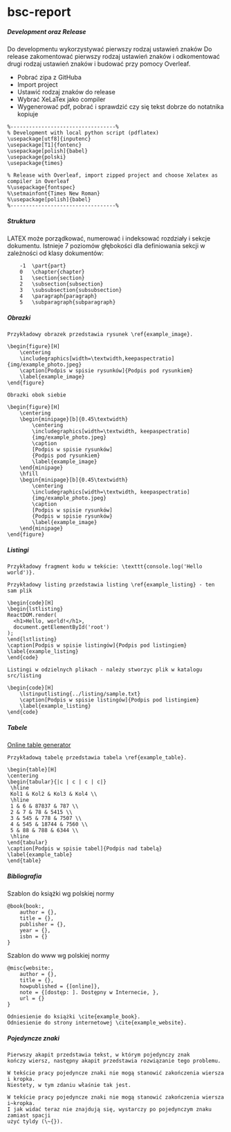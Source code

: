 # bsc-report

##### Development oraz Release
Do developmentu wykorzystywać pierwszy rodzaj ustawień znaków
Do release zakomentować pierwszy rodzaj ustawień znaków i odkomentować 
drugi rodzaj ustawień znaków i budować przy pomocy Overleaf. 
* Pobrać zipa z GitHuba 
* Import project 
* Ustawić rodzaj znaków do release
* Wybrać XeLaTex jako compiler
* Wygenerować pdf, pobrać i sprawdzić czy się tekst dobrze do notatnika kopiuje
```
%----------------------------------%
% Development with local python script (pdflatex)
\usepackage[utf8]{inputenc}
\usepackage[T1]{fontenc}
\usepackage[polish]{babel}
\usepackage{polski}
\usepackage{times}

% Release with Overleaf, import zipped project and choose Xelatex as compiler in Overleaf
%\usepackage{fontspec}
%\setmainfont{Times New Roman}
%\usepackage[polish]{babel}
%----------------------------------%
```

##### Struktura 
LATEX może porządkować, numerować i indeksować rozdziały i sekcje dokumentu.
Istnieje 7 poziomów głębokości dla definiowania sekcji w zależności
od klasy dokumentów:
```
    -1	\part{part}
    0	\chapter{chapter}
    1	\section{section}
    2	\subsection{subsection}
    3	\subsubsection{subsubsection}
    4	\paragraph{paragraph}
    5	\subparagraph{subparagraph}
```

##### Obrazki
```
Przykładowy obrazek przedstawia rysunek \ref{example_image}.

\begin{figure}[H]
    \centering
    \includegraphics[width=\textwidth,keepaspectratio]{img/example_photo.jpeg}
    \caption[Podpis w spisie rysunków]{Podpis pod rysunkiem}
    \label{example_image}
\end{figure}
```

```
Obrazki obok siebie

\begin{figure}[H]
    \centering
    \begin{minipage}[b]{0.45\textwidth}
        \centering
        \includegraphics[width=\textwidth, keepaspectratio]
        {img/example_photo.jpeg}
        \caption
        [Podpis w spisie rysunków]
        {Podpis pod rysunkiem}
        \label{example_image}
    \end{minipage}
    \hfill
    \begin{minipage}[b]{0.45\textwidth}
        \centering
        \includegraphics[width=\textwidth, keepaspectratio]
        {img/example_photo.jpeg}
        \caption
        [Podpis w spisie rysunków]
        {Podpis w spisie rysunków}
        \label{example_image}
    \end{minipage}
\end{figure}
```

##### Listingi
```
Przykładowy fragment kodu w tekście: \texttt{console.log('Hello world')}.

Przykładowy listing przedstawia listing \ref{example_listing} - ten sam plik

\begin{code}[H]
\begin{lstlisting}
ReactDOM.render(
  <h1>Hello, world!</h1>,
  document.getElementById('root')
);
\end{lstlisting}
\caption[Podpis w spisie listingów]{Podpis pod listingiem}
\label{example_listing}
\end{code}
```

```
Listingi w odzielnych plikach - należy stworzyc plik w katalogu src/listing

\begin{code}[H]
    \lstinputlisting{../listing/sample.txt}
    \caption[Podpis w spisie listingów]{Podpis pod listingiem}
    \label{example_listing}
\end{code}
```

##### Tabele
[Online table generator](https://www.tablesgenerator.com/)
```
Przykładową tabelę przedstawia tabela \ref{example_table}.
 
\begin{table}[H]
\centering
\begin{tabular}{|c | c | c | c|} 
 \hline
 Kol1 & Kol2 & Kol3 & Kol4 \\
 \hline
 1 & 6 & 87837 & 787 \\
 2 & 7 & 78 & 5415 \\
 3 & 545 & 778 & 7507 \\
 4 & 545 & 18744 & 7560 \\
 5 & 88 & 788 & 6344 \\
 \hline
\end{tabular}
\caption[Podpis w spisie tabel]{Podpis nad tabelą}
\label{example_table}
\end{table}
```
##### Bibliografia
Szablon do książki wg polskiej normy
```
@book{book:,
    author = {},
    title = {},
    publisher = {},
    year = {},
    isbn = {}
}
```

Szablon do www wg polskiej normy
```
@misc{website:,
    author = {},
    title = {},
    howpublished = {[online]},
    note = {[dostęp: ]. Dostępny w Internecie, },
    url = {}
}
```

```
Odniesienie do książki \cite{example_book}. 
Odniesienie do strony internetowej \cite{example_website}.
```

##### Pojedyncze znaki 
```
Pierwszy akapit przedstawia tekst, w którym pojedynczy znak 
kończy wiersz, następny akapit przedstawia rozwiązanie tego problemu.

W tekście pracy pojedyncze znaki nie mogą stanowić zakończenia wiersza i kropka. 
Niestety, w tym zdaniu właśnie tak jest.

W tekście pracy pojedyncze znaki nie mogą stanowić zakończenia wiersza i~kropka. 
I jak widać teraz nie znajdują się, wystarczy po pojedynczym znaku zamiast spacji 
użyć tyldy (\~{}).
```
